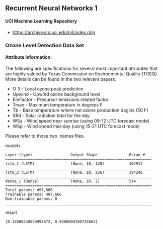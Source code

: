 ## Recurrent Neural Networks 1

#### UCI Machine Learning Repository

* https://archive.ics.uci.edu/ml/index.php


### Ozone Level Detection Data Set 

#### Attribute Information:

The following are specifications for several most important attributes that are highly valued by Texas Commission on Environmental Quality (TCEQ). More details can be found in the two relevant papers. 

* O 3 - Local ozone peak prediction 
* Upwind - Upwind ozone background level 
* EmFactor - Precursor emissions related factor 
* Tmax - Maximum temperature in degrees F 
* Tb - Base temperature where net ozone production begins (50 F) 
* SRd - Solar radiation total for the day 
* WSa - Wind speed near sunrise (using 09-12 UTC forecast mode) 
* WSp - Wind speed mid-day (using 15-21 UTC forecast mode) 

Please refer to those two .names files.


models
```_________________________________________________________________
Layer (type)                 Output Shape              Param #   
=================================================================
lstm_1 (LSTM)                (None, 10, 128)           102912    
_________________________________________________________________
lstm_2 (LSTM)                (None, 10, 256)           394240    
_________________________________________________________________
dense_1 (Dense)              (None, 10, 2)             514       
=================================================================
Total params: 497,666
Trainable params: 497,666
Non-trainable params: 0
_________________________________________________________________
```

result
```
[0.12089240550994873, 0.9800000190734863]
```



